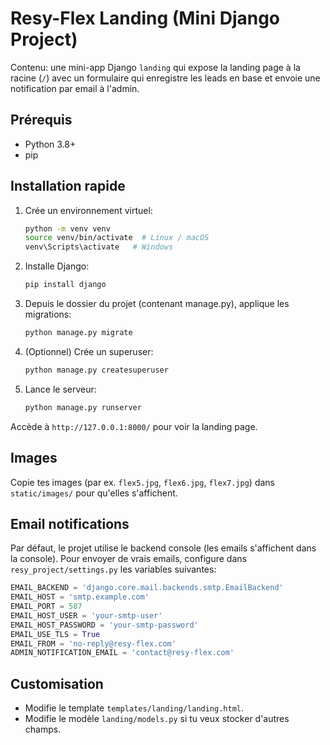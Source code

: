 # Resy-Flex Landing (Mini Django Project)

Contenu: une mini-app Django `landing` qui expose la landing page à la racine (`/`) avec un formulaire
qui enregistre les leads en base et envoie une notification par email à l'admin.

## Prérequis
- Python 3.8+
- pip

## Installation rapide
1. Crée un environnement virtuel:
   ```bash
   python -m venv venv
   source venv/bin/activate  # Linux / macOS
   venv\Scripts\activate   # Windows
   ```

2. Installe Django:
   ```bash
   pip install django
   ```

3. Depuis le dossier du projet (contenant manage.py), applique les migrations:
   ```bash
   python manage.py migrate
   ```

4. (Optionnel) Crée un superuser:
   ```bash
   python manage.py createsuperuser
   ```

5. Lance le serveur:
   ```bash
   python manage.py runserver
   ```

Accède à `http://127.0.0.1:8000/` pour voir la landing page.

## Images
Copie tes images (par ex. `flex5.jpg`, `flex6.jpg`, `flex7.jpg`) dans `static/images/` pour qu'elles s'affichent.

## Email notifications
Par défaut, le projet utilise le backend console (les emails s'affichent dans la console). Pour envoyer de vrais emails,
configure dans `resy_project/settings.py` les variables suivantes:

```py
EMAIL_BACKEND = 'django.core.mail.backends.smtp.EmailBackend'
EMAIL_HOST = 'smtp.example.com'
EMAIL_PORT = 587
EMAIL_HOST_USER = 'your-smtp-user'
EMAIL_HOST_PASSWORD = 'your-smtp-password'
EMAIL_USE_TLS = True
EMAIL_FROM = 'no-reply@resy-flex.com'
ADMIN_NOTIFICATION_EMAIL = 'contact@resy-flex.com'
```

## Customisation
- Modifie le template `templates/landing/landing.html`.
- Modifie le modèle `landing/models.py` si tu veux stocker d'autres champs.
